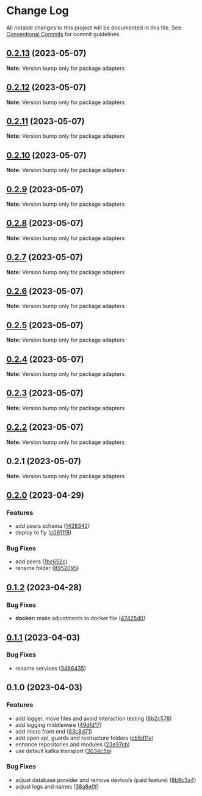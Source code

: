 # Change Log

All notable changes to this project will be documented in this file.
See [Conventional Commits](https://conventionalcommits.org) for commit guidelines.

## [0.2.13](https://github.com/amaralc/peerlab/compare/adapters@0.2.12...adapters@0.2.13) (2023-05-07)

**Note:** Version bump only for package adapters

## [0.2.12](https://github.com/amaralc/peerlab/compare/adapters@0.2.11...adapters@0.2.12) (2023-05-07)

**Note:** Version bump only for package adapters

## [0.2.11](https://github.com/amaralc/peerlab/compare/adapters@0.2.10...adapters@0.2.11) (2023-05-07)

**Note:** Version bump only for package adapters

## [0.2.10](https://github.com/amaralc/peerlab/compare/adapters@0.2.9...adapters@0.2.10) (2023-05-07)

**Note:** Version bump only for package adapters

## [0.2.9](https://github.com/amaralc/peerlab/compare/adapters@0.2.8...adapters@0.2.9) (2023-05-07)

**Note:** Version bump only for package adapters

## [0.2.8](https://github.com/amaralc/peerlab/compare/adapters@0.2.7...adapters@0.2.8) (2023-05-07)

**Note:** Version bump only for package adapters

## [0.2.7](https://github.com/amaralc/peerlab/compare/adapters@0.2.6...adapters@0.2.7) (2023-05-07)

**Note:** Version bump only for package adapters

## [0.2.6](https://github.com/amaralc/peerlab/compare/adapters@0.2.5...adapters@0.2.6) (2023-05-07)

**Note:** Version bump only for package adapters

## [0.2.5](https://github.com/amaralc/peerlab/compare/adapters@0.2.4...adapters@0.2.5) (2023-05-07)

**Note:** Version bump only for package adapters

## [0.2.4](https://github.com/amaralc/peerlab/compare/adapters@0.2.3...adapters@0.2.4) (2023-05-07)

**Note:** Version bump only for package adapters

## [0.2.3](https://github.com/amaralc/peerlab/compare/adapters@0.2.2...adapters@0.2.3) (2023-05-07)

**Note:** Version bump only for package adapters

## [0.2.2](https://github.com/amaralc/peerlab/compare/adapters@0.2.1...adapters@0.2.2) (2023-05-07)

**Note:** Version bump only for package adapters

## 0.2.1 (2023-05-07)

**Note:** Version bump only for package adapters

## [0.2.0](https://github.com/amaralc/micro-applications-template/compare/adapters@0.1.2...adapters@0.2.0) (2023-04-29)

### Features

- add peers schema ([1428342](https://github.com/amaralc/micro-applications-template/commit/142834219fc834ab1ca39cf3ea6ed27dafda0089))
- deploy to fly ([c0911f8](https://github.com/amaralc/micro-applications-template/commit/c0911f8a0a25ea3526eb5aa1e6f203b7f7ab04e3))

### Bug Fixes

- add peers ([1bc652c](https://github.com/amaralc/micro-applications-template/commit/1bc652c5a527fa7dcfaedaa98dc1f31477a99135))
- rename folder ([8952095](https://github.com/amaralc/micro-applications-template/commit/89520955ff750078c73bf7316d0ff98f08ef1552))

## [0.1.2](https://github.com/amaralc/micro-applications-template/compare/adapters@0.1.1...adapters@0.1.2) (2023-04-28)

### Bug Fixes

- **docker:** make adjustments to docker file ([47425d0](https://github.com/amaralc/micro-applications-template/commit/47425d07ba1bfcf66cf9942a8f6fdc42f08c429f))

## [0.1.1](https://github.com/amaralc/micro-applications-template/compare/adapters@0.1.0...adapters@0.1.1) (2023-04-03)

### Bug Fixes

- rename services ([3486435](https://github.com/amaralc/micro-applications-template/commit/348643599466468f39a921a6e55bead1bd4dddf2))

## 0.1.0 (2023-04-03)

### Features

- add logger, move files and avoid interaction testing ([6b2c578](https://github.com/amaralc/micro-applications-template/commit/6b2c578cb88b81887029dd2dc2cfb7f5fd4da327))
- add logging middleware ([49dfd17](https://github.com/amaralc/micro-applications-template/commit/49dfd17f728195bd3ad7ca7a261e84df9758a0eb))
- add micro front end ([83c8d71](https://github.com/amaralc/micro-applications-template/commit/83c8d7139aa5074a7c88a302f300ca49305e1360))
- add open api, guards and restructure folders ([cb8d11e](https://github.com/amaralc/micro-applications-template/commit/cb8d11e28541707ba0232fe07a3ec7925e98a4b3))
- enhance repositories and modules ([23e97cb](https://github.com/amaralc/micro-applications-template/commit/23e97cb2dbc9fb6e26db1431adc8f3465685f0be))
- use default kafka transport ([3034c5b](https://github.com/amaralc/micro-applications-template/commit/3034c5bcbeed1897434f603e1a39445cce86a6e2))

### Bug Fixes

- adjust database provider and remove devtools (paid feature) ([8b8c3a4](https://github.com/amaralc/micro-applications-template/commit/8b8c3a449cd057675bd64f5d2f2b59ce954334f8))
- adjust logs and names ([38a8e0f](https://github.com/amaralc/micro-applications-template/commit/38a8e0f3becf96ce0a03cdd7107e0f0309ce0cc4))

